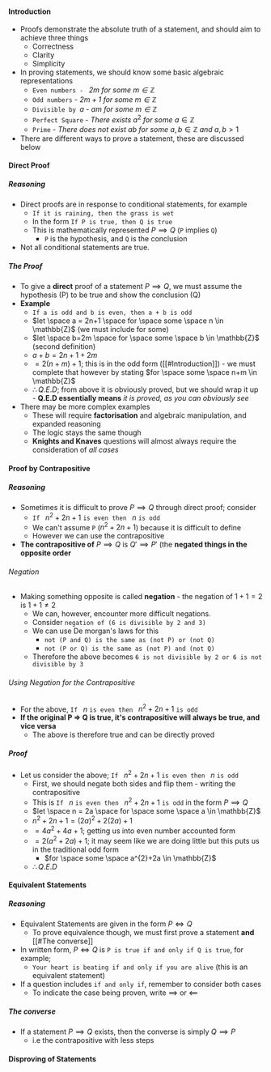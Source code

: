#### Introduction
- Proofs demonstrate the absolute truth of a statement, and should aim to achieve three things
	- Correctness
	- Clarity
	- Simplicity
- In proving statements, we should know some basic algebraic representations
	- `Even numbers - ` *$2m$ for some $m \in \mathbb{Z}$*
	- `Odd numbers` - *$2m + 1$ for some $m \in \mathbb{Z}$*
	- `Divisible by `$a$ -  *$am$ for some $m \in \mathbb{Z}$*
	- `Perfect Square` - *There exists* $a^2$ *for some* $a \in \mathbb{Z}$
	- `Prime` - *There does not exist* $ab$ *for some* $a,b \in \mathbb{Z}$ *and* $a,b>1$
- There are different ways to prove a statement, these are discussed below 

#### Direct Proof
##### Reasoning
- Direct proofs are in response to conditional statements, for example
	- `If it is raining, then the grass is wet`
	- In the form `If P is true, then Q is true`
	- This is mathematically represented $P \implies Q$ (`P` implies `Q`)
		- `P` is the hypothesis, and `Q` is the conclusion
- Not all conditional statements are true.

##### The Proof
- To give a **direct** proof of a statement $P \implies Q$, we must assume the hypothesis (P) to be true and show the conclusion (Q)
- **Example**
	- `If a is odd and b is even, then a + b is odd`
	- $let \space a = 2n+1 \space for \space some \space n \in \mathbb{Z}$ (we must include for some)
	- $let \space b=2m \space for \space some \space b \in \mathbb{Z}$ (second definition)
	- $a+b=2n+1+2m$
	- $=2(n+m)+1$; this is in the odd form ([[#Introduction]]) - we must complete that however by stating $for \space some \space n+m \in \mathbb{Z}$
	- $\therefore Q.E.D$; from above it is obviously proved, but we should wrap it up - **Q.E.D essentially means** *it is proved, as you can obviously see*
- There may be more complex examples
	- These will require **factorisation** and algebraic manipulation, and expanded reasoning
	- The logic stays the same though
	- **Knights and Knaves** questions will almost always require the consideration of *all cases*

#### Proof by Contrapositive
##### Reasoning
- Sometimes it is difficult to prove $P \implies Q$ through direct proof; consider
	- `If ` $n^{2}+2n+1$ `is even then ` $n$ `is odd`  
	- We can't assume `P` ($n^{2}+2n+1$) because it is difficult to define
	- However we can use the contrapositive
- **The contrapositive of** $P \implies Q$ is $Q' \implies P'$ (the **negated things in the opposite order**

###### Negation
- Making something opposite is called **negation** - the negation of $1+1=2$ is $1+1 \not = 2$
	- We can, however, encounter more difficult negations.
	- Consider `negation of (6 is divisible by 2 and 3)`
	- We can use De morgan's laws for this
		- `not (P and Q) is the same as (not P) or (not Q)`
		- `not (P or Q) is the same as (not P) and (not Q)`
	- Therefore the above becomes `6 is not divisible by 2 or 6 is not divisible by 3`

###### Using Negation for the Contrapositive
- For the above, `If ` $n$ `is even then ` $n^{2}+2n+1$ `is odd`
- **If the original P => Q is true, it's contrapositive will always be true, and vice versa**
	- The above is therefore true and can be directly proved 

##### Proof
- Let us consider the above; `If ` $n^{2}+2n+1$ `is even then ` $n$ `is odd` 
	- First, we should negate both sides and flip them - writing the contrapositive
	- This is `If ` $n$ `is even then ` $n^{2}+2n+1$ `is odd` in the form $P \implies Q$
	- $let \space n = 2a \space for \space some \space a \in \mathbb{Z}$
	- $n^{2}+2n+1 = (2a)^{2}+2(2a)+1$
	- $=4a^2+4a+1$; getting us into even number accounted form
	- $=2(a^{2}+2a)+1$; it may seem like we are doing little but this puts us in the traditional odd form
		- $for \space some  \space a^{2}+2a \in \mathbb{Z}$
	- $\therefore Q.E.D$

#### Equivalent Statements
##### Reasoning
- Equivalent Statements are given in the form $P \iff Q$
	- To prove equivalence though, we must first prove a statement **and** [[#The converse]]
- In written form, $P \iff Q$ is `P is true if and only if Q is true`, for example;
	- `Your heart is beating if and only if you are alive` (this is an equivalent statement)
- If a question includes `if and only if`, remember to consider both cases
	- To indicate the case being proven, write $\implies$ or $\impliedby$

##### The converse
- If a statement $P \implies Q$ exists, then the converse is simply $Q \implies P$
	- i.e the contrapositive with less steps

#### Disproving of Statements
